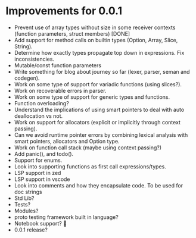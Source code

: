 # Improvements for 0.0.1
- Prevent use of array types without size in some receiver contexts (function parameters, struct members) [DONE]
- Add support for method calls on builtin types (Option, Array, Slice, String).
- Determine how exactly types propagate top down in expressions. Fix inconsistencies.
- Mutable/const function parameters
- Write something for blog about journey so far (lexer, parser, seman and codegen).
- Work on some type of support for variadic functions (using slices?).
- Work on recoverable errors in parser.
- Work on some type of support for generic types and functions.
- Function overloading?
- Understand the implications of using smart pointers to deal with auto deallocation vs not.
- Work on support for allocators (explicit or implicitly through context passing).
- Can we avoid runtime pointer errors by combining lexical analysis with smart pointers, allocators and Option type.
- Work on function call stack (maybe using context passing?)
- Add panic(), and todo().
- Support for enums.
- Look into supporting functions as first call expressions/types.
- LSP support in zed
- LSP support in vscode
- Look into comments and how they encapsulate code. To be used for doc strings
- Std Lib?
- Tests?
- Modules?
- proto testing framework built in language?
- Notebook support? 👀
- 0.0.1 release?
